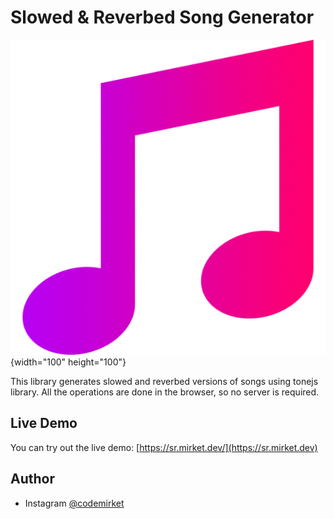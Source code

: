 # Slowed & Reverbed Song Generator

![Logo](public/favicon.png){width="100" height="100"}

This library generates slowed and reverbed versions of songs using tonejs library. All the operations are done in the browser, so no server is required.

## Live Demo

You can try out the live demo: [https://sr.mirket.dev/](https://sr.mirket.dev)

## Author

- Instagram [@codemirket](https://instagram.com/codemirket)
